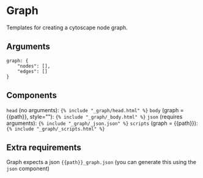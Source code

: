 # Graph

Templates for creating a cytoscape node graph.

## Arguments

```
graph: {
	"nodes": [],
	"edges": []
}
```

## Components

`head` (no arguments): `{% include "_graph/head.html" %}`
`body` (graph = {{path}}, style=""): `{% include "_graph/_body.html" %}`
`json` (requires arguments): `{% include "_graph/_json.json" %}`
`scripts` (graph = {{path}}): `{% include "_graph/_scripts.html" %}`

## Extra requirements

Graph expects a json `{{path}}_graph.json` (you can generate this using the `json` component)
